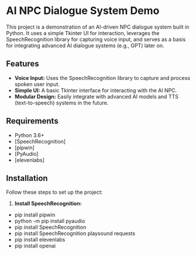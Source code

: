 # AI NPC Dialogue System Demo

This project is a demonstration of an AI-driven NPC dialogue system built in Python. It uses a simple Tkinter UI for interaction, leverages the SpeechRecognition library for capturing voice input, and serves as a basis for integrating advanced AI dialogue systems (e.g., GPT) later on.

## Features

- **Voice Input:** Uses the SpeechRecognition library to capture and process spoken user input.
- **Simple UI:** A basic Tkinter interface for interacting with the AI NPC.
- **Modular Design:** Easily integrate with advanced AI models and TTS (text-to-speech) systems in the future.

## Requirements

- Python 3.6+
- [SpeechRecognition]
- [pipwin]
- [PyAudio]
- [elevenlabs]

## Installation

Follow these steps to set up the project:

1. **Install SpeechRecognition:**
- pip install pipwin
- python -m pip install pyaudio
- pip install SpeechRecognition
- pip install SpeechRecognition playsound requests
- pip install elevenlabs
- pip install openai
